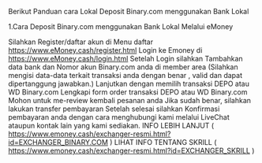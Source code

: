 Berikut Panduan cara Lokal Deposit Binary.com menggunakan Bank Lokal 

1.Cara Deposit Binary.com menggunakan Bank Lokal Melalui eMoney

Silahkan Register/daftar akun di Menu daftar
https://www.eMoney.cash/register.html
Login ke Emoney di https://www.eMoney.cash/login.html
Setelah Login silahkan Tambahkan data bank dan Nomor akun Binary.com anda di member area 
(Silahkan mengisi data-data terkait transaksi anda dengan benar , valid dan dapat dipertanggung jawabkan.)
Lanjutkan dengan memilih transaksi DEPO atau WD Binary.com
Lengkapi form order transaksi DEPO atau WD Binary.com
Mohon untuk me-review kembali pesanan anda
Jika sudah benar, silahkan lakukan transfer pembayaran
Setelah selesai silahkan Konfirmasi pembayaran anda dengan cara menghubungi kami melalui LiveChat ataupun kontak lain yang kami sediakan.
INFO LEBIH LANJUT ( https://www.emoney.cash/exchanger-resmi.html?id=EXCHANGER_BINARY.COM )
LIHAT INFO TENTANG SKRILL ( https://www.emoney.cash/exchanger-resmi.html?id=EXCHANGER_SKRILL )
